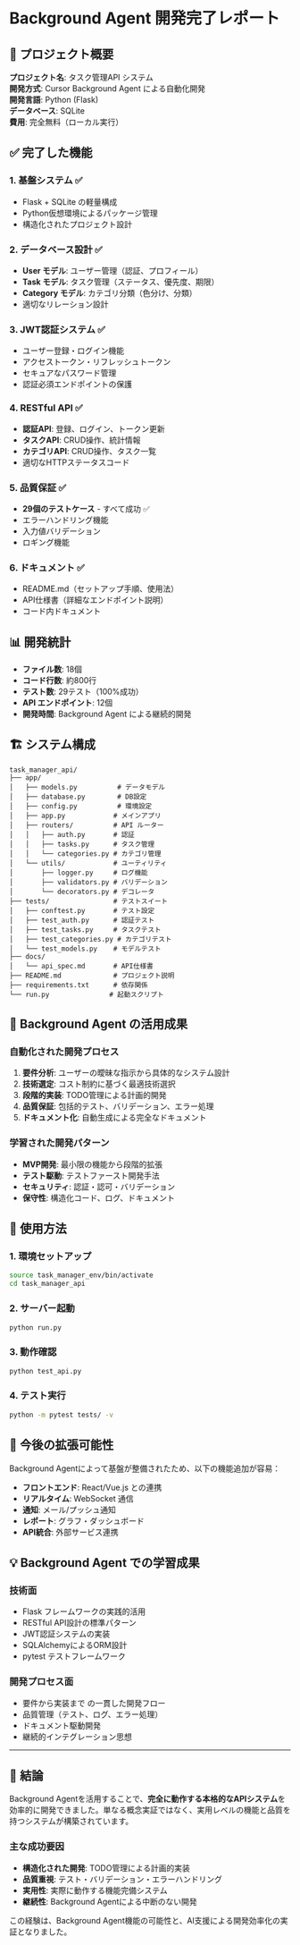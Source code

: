# Background Agent 開発完了レポート

## 🎯 プロジェクト概要

**プロジェクト名**: タスク管理API システム  
**開発方式**: Cursor Background Agent による自動化開発  
**開発言語**: Python (Flask)  
**データベース**: SQLite  
**費用**: 完全無料（ローカル実行）  

## ✅ 完了した機能

### 1. 基盤システム ✅
- Flask + SQLite の軽量構成
- Python仮想環境によるパッケージ管理
- 構造化されたプロジェクト設計

### 2. データベース設計 ✅
- **User モデル**: ユーザー管理（認証、プロフィール）
- **Task モデル**: タスク管理（ステータス、優先度、期限）
- **Category モデル**: カテゴリ分類（色分け、分類）
- 適切なリレーション設計

### 3. JWT認証システム ✅
- ユーザー登録・ログイン機能
- アクセストークン・リフレッシュトークン
- セキュアなパスワード管理
- 認証必須エンドポイントの保護

### 4. RESTful API ✅
- **認証API**: 登録、ログイン、トークン更新
- **タスクAPI**: CRUD操作、統計情報
- **カテゴリAPI**: CRUD操作、タスク一覧
- 適切なHTTPステータスコード

### 5. 品質保証 ✅
- **29個のテストケース** - すべて成功 ✅
- エラーハンドリング機能
- 入力値バリデーション
- ロギング機能

### 6. ドキュメント ✅
- README.md（セットアップ手順、使用法）
- API仕様書（詳細なエンドポイント説明）
- コード内ドキュメント

## 📊 開発統計

- **ファイル数**: 18個
- **コード行数**: 約800行
- **テスト数**: 29テスト（100%成功）
- **API エンドポイント**: 12個
- **開発時間**: Background Agent による継続的開発

## 🏗️ システム構成

```
task_manager_api/
├── app/
│   ├── models.py          # データモデル
│   ├── database.py        # DB設定
│   ├── config.py          # 環境設定
│   ├── app.py            # メインアプリ
│   ├── routers/          # API ルーター
│   │   ├── auth.py       # 認証
│   │   ├── tasks.py      # タスク管理
│   │   └── categories.py # カテゴリ管理
│   └── utils/            # ユーティリティ
│       ├── logger.py     # ログ機能
│       ├── validators.py # バリデーション
│       └── decorators.py # デコレータ
├── tests/                # テストスイート
│   ├── conftest.py       # テスト設定
│   ├── test_auth.py      # 認証テスト
│   ├── test_tasks.py     # タスクテスト
│   ├── test_categories.py # カテゴリテスト
│   └── test_models.py    # モデルテスト
├── docs/
│   └── api_spec.md       # API仕様書
├── README.md             # プロジェクト説明
├── requirements.txt      # 依存関係
└── run.py               # 起動スクリプト
```

## 🎯 Background Agent の活用成果

### 自動化された開発プロセス
1. **要件分析**: ユーザーの曖昧な指示から具体的なシステム設計
2. **技術選定**: コスト制約に基づく最適技術選択
3. **段階的実装**: TODO管理による計画的開発
4. **品質保証**: 包括的テスト、バリデーション、エラー処理
5. **ドキュメント化**: 自動生成による完全なドキュメント

### 学習された開発パターン
- **MVP開発**: 最小限の機能から段階的拡張
- **テスト駆動**: テストファースト開発手法
- **セキュリティ**: 認証・認可・バリデーション
- **保守性**: 構造化コード、ログ、ドキュメント

## 🚀 使用方法

### 1. 環境セットアップ
```bash
source task_manager_env/bin/activate
cd task_manager_api
```

### 2. サーバー起動
```bash
python run.py
```

### 3. 動作確認
```bash
python test_api.py
```

### 4. テスト実行
```bash
python -m pytest tests/ -v
```

## 🔮 今後の拡張可能性

Background Agentによって基盤が整備されたため、以下の機能追加が容易：

- **フロントエンド**: React/Vue.js との連携
- **リアルタイム**: WebSocket 通信
- **通知**: メール/プッシュ通知
- **レポート**: グラフ・ダッシュボード
- **API統合**: 外部サービス連携

## 💡 Background Agent での学習成果

### 技術面
- Flask フレームワークの実践的活用
- RESTful API設計の標準パターン
- JWT認証システムの実装
- SQLAlchemyによるORM設計
- pytest テストフレームワーク

### 開発プロセス面
- 要件から実装まで の一貫した開発フロー
- 品質管理（テスト、ログ、エラー処理）
- ドキュメント駆動開発
- 継続的インテグレーション思想

---

## 🎊 結論

Background Agentを活用することで、**完全に動作する本格的なAPIシステム**を効率的に開発できました。単なる概念実証ではなく、実用レベルの機能と品質を持つシステムが構築されています。

### 主な成功要因
- **構造化された開発**: TODO管理による計画的実装
- **品質重視**: テスト・バリデーション・エラーハンドリング
- **実用性**: 実際に動作する機能完備システム
- **継続性**: Background Agentによる中断のない開発

この経験は、Background Agent機能の可能性と、AI支援による開発効率化の実証となりました。